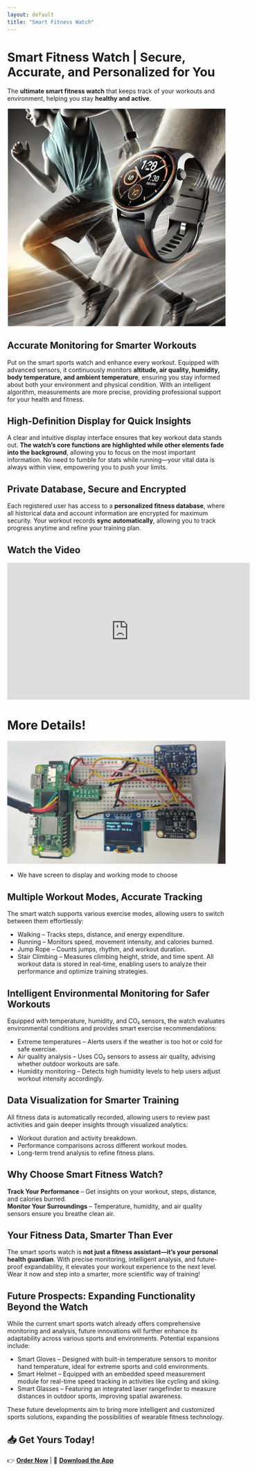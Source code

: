 ```yaml
---
layout: default
title: "Smart Fitness Watch"
---
```

# Smart Fitness Watch | Secure, Accurate, and Personalized for You
The **ultimate smart fitness watch** that keeps track of your workouts and environment, helping you stay **healthy and active**.

![Smartwatch Display](images/smartwatch_display.jpg)

## Accurate Monitoring for Smarter Workouts
Put on the smart sports watch and enhance every workout. Equipped with advanced sensors, it continuously monitors **altitude, air quality, humidity, body temperature, and ambient temperature**, ensuring you stay informed about both your environment and physical condition. With an intelligent algorithm, measurements are more precise, providing professional support for your health and fitness.

## High-Definition Display for Quick Insights
A clear and intuitive display interface ensures that key workout data stands out. **The watch’s core functions are highlighted while other elements fade into the background**, allowing you to focus on the most important information. No need to fumble for stats while running—your vital data is always within view, empowering you to push your limits.

## Private Database, Secure and Encrypted
Each registered user has access to a **personalized fitness database**, where all historical data and account information are encrypted for maximum security. Your workout records **sync automatically**, allowing you to track progress anytime and refine your training plan.

## Watch the Video
<iframe width="560" height="315" src="https://www.youtube.com/test" frameborder="0" allowfullscreen></iframe>

# More Details!

![Smartwatch Display](images/raspi.jpg)
- We have screen to display and working mode to choose

## Multiple Workout Modes, Accurate Tracking
The smart watch supports various exercise modes, allowing users to switch between them effortlessly:

- Walking – Tracks steps, distance, and energy expenditure.
- Running – Monitors speed, movement intensity, and calories burned.
- Jump Rope – Counts jumps, rhythm, and workout duration.
- Stair Climbing – Measures climbing height, stride, and time spent.
All workout data is stored in real-time, enabling users to analyze their performance and optimize training strategies.

## Intelligent Environmental Monitoring for Safer Workouts
Equipped with temperature, humidity, and CO₂ sensors, the watch evaluates environmental conditions and provides smart exercise recommendations:

- Extreme temperatures – Alerts users if the weather is too hot or cold for safe exercise.
- Air quality analysis – Uses CO₂ sensors to assess air quality, advising whether outdoor workouts are safe.
- Humidity monitoring – Detects high humidity levels to help users adjust workout intensity accordingly.

## Data Visualization for Smarter Training
All fitness data is automatically recorded, allowing users to review past activities and gain deeper insights through visualized analytics:

- Workout duration and activity breakdown.
- Performance comparisons across different workout modes.
- Long-term trend analysis to refine fitness plans.

## Why Choose Smart Fitness Watch?
**Track Your Performance** – Get insights on your workout, steps, distance, and calories burned.  
**Monitor Your Surroundings** – Temperature, humidity, and air quality sensors ensure you breathe clean air.  

## Your Fitness Data, Smarter Than Ever
The smart sports watch is **not just a fitness assistant—it’s your personal health guardian**. With precise monitoring, intelligent analysis, and future-proof expandability, it elevates your workout experience to the next level. Wear it now and step into a smarter, more scientific way of training!

## Future Prospects: Expanding Functionality Beyond the Watch
While the current smart sports watch already offers comprehensive monitoring and analysis, future innovations will further enhance its adaptability across various sports and environments. Potential expansions include:

- Smart Gloves – Designed with built-in temperature sensors to monitor hand temperature, ideal for extreme sports and cold environments.
- Smart Helmet – Equipped with an embedded speed measurement module for real-time speed tracking in activities like cycling and skiing.
- Smart Glasses – Featuring an integrated laser rangefinder to measure distances in outdoor sports, improving spatial awareness.

These future developments aim to bring more intelligent and customized sports solutions, expanding the possibilities of wearable fitness technology.

## 📥 Get Yours Today!
👉 **[Order Now](#)** | 📱 **[Download the App](#)**  

